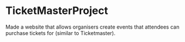 # TicketMasterProject
Made a website that allows organisers create events that attendees can purchase tickets for (similar to Ticketmaster).
